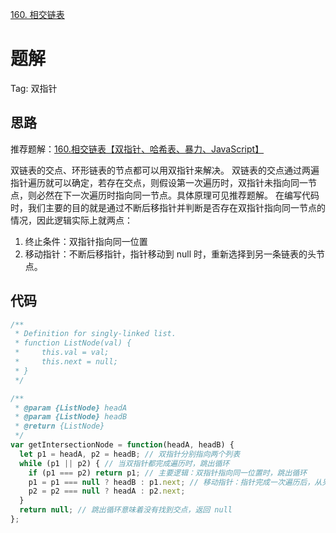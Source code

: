 [160. 相交链表](https://leetcode-cn.com/problems/intersection-of-two-linked-lists/description/)

# 题解
Tag: 双指针

## 思路
推荐题解：[160.相交链表【双指针、哈希表、暴力、JavaScript】](https://leetcode-cn.com/problems/intersection-of-two-linked-lists/solution/160xiang-jiao-lian-biao-shuang-zhi-zhen-ha-xi-biao/)

双链表的交点、环形链表的节点都可以用双指针来解决。
双链表的交点通过两遍指针遍历就可以确定，若存在交点，则假设第一次遍历时，双指针未指向同一节点，则必然在下一次遍历时指向同一节点。具体原理可见推荐题解。
在编写代码时，我们主要的目的就是通过不断后移指针并判断是否存在双指针指向同一节点的情况，因此逻辑实际上就两点：
1. 终止条件：双指针指向同一位置
2. 移动指针：不断后移指针，指针移动到 null 时，重新选择到另一条链表的头节点。

## 代码
```js
/**
 * Definition for singly-linked list.
 * function ListNode(val) {
 *     this.val = val;
 *     this.next = null;
 * }
 */

/**
 * @param {ListNode} headA
 * @param {ListNode} headB
 * @return {ListNode}
 */
var getIntersectionNode = function(headA, headB) {
  let p1 = headA, p2 = headB; // 双指针分别指向两个列表
  while (p1 || p2) { // 当双指针都完成遍历时，跳出循环
    if (p1 === p2) return p1; // 主要逻辑：双指针指向同一位置时，跳出循环
    p1 = p1 === null ? headB : p1.next; // 移动指针：指针完成一次遍历后，从另一条链表头部开始重新遍历
    p2 = p2 === null ? headA : p2.next;
  }
  return null; // 跳出循环意味着没有找到交点，返回 null
};
```
